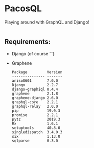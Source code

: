 # PacosQL

Playing around with GraphQL and Django!

<img src="https://i.giphy.com/media/TLIHj45OqIvOE/source.gif" alt="">


## Requirements:

-   Django (of course ˆˆ)
-   Graphene
       
        
        Package         Version
        --------------- -------
        aniso8601       7.0.0  
        Django          2.2.7  
        django-graphiql 0.4.4  
        graphene        2.1.8  
        graphene-django 2.6.0  
        graphql-core    2.2.1  
        graphql-relay   2.0.0  
        pip             19.0.3 
        promise         2.2.1  
        pytz            2019.3 
        Rx              1.6.1  
        setuptools      40.8.0 
        singledispatch  3.4.0.3
        six             1.13.0 
        sqlparse        0.3.0  




